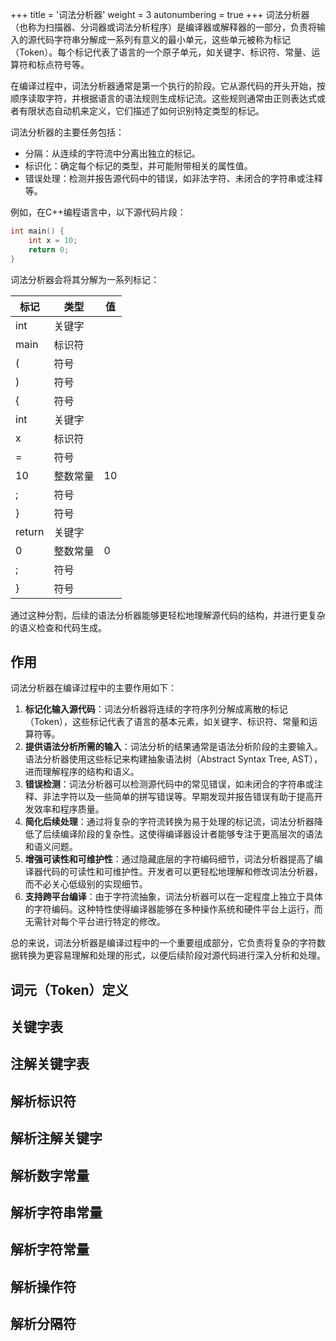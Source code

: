 +++
title = '词法分析器'
weight = 3
autonumbering = true
+++
词法分析器（也称为扫描器、分词器或词法分析程序）是编译器或解释器的一部分，负责将输入的源代码字符串分解成一系列有意义的最小单元，这些单元被称为标记（Token）。每个标记代表了语言的一个原子单元，如关键字、标识符、常量、运算符和标点符号等。

在编译过程中，词法分析器通常是第一个执行的阶段。它从源代码的开头开始，按顺序读取字符，并根据语言的语法规则生成标记流。这些规则通常由正则表达式或者有限状态自动机来定义，它们描述了如何识别特定类型的标记。

词法分析器的主要任务包括：

- 分隔：从连续的字符流中分离出独立的标记。
- 标识化：确定每个标记的类型，并可能附带相关的属性值。
- 错误处理：检测并报告源代码中的错误，如非法字符、未闭合的字符串或注释等。

例如，在C++编程语言中，以下源代码片段：

```cpp
int main() {
    int x = 10;
    return 0;
}
```

词法分析器会将其分解为一系列标记：

|标记| 类型| 值|
|---|---|---|
|int| 关键字||
|main| 标识符||
|(| 符号||
|)| 符号||
{| 符号||
|int| 关键字||
|x| 标识符||
|=| 符号||
|10| 整数常量|10|
|;| 符号||
|}| 符号||
|return| 关键字||
|0| 整数常量|0|
|;| 符号||
|}| 符号||

通过这种分割，后续的语法分析器能够更轻松地理解源代码的结构，并进行更复杂的语义检查和代码生成。

## 作用
词法分析器在编译过程中的主要作用如下：
<ol>
    <li> <b>标记化输入源代码</b>：词法分析器将连续的字符序列分解成离散的标记（Token），这些标记代表了语言的基本元素，如关键字、标识符、常量和运算符等。</li>
    <li><b>提供语法分析所需的输入</b>：词法分析的结果通常是语法分析阶段的主要输入。语法分析器使用这些标记来构建抽象语法树（Abstract Syntax Tree, AST），进而理解程序的结构和语义。</li>
    <li><b>错误检测</b>：词法分析器可以检测源代码中的常见错误，如未闭合的字符串或注释、非法字符以及一些简单的拼写错误等。早期发现并报告错误有助于提高开发效率和程序质量。</li>
    <li><b>简化后续处理</b>：通过将复杂的字符流转换为易于处理的标记流，词法分析器降低了后续编译阶段的复杂性。这使得编译器设计者能够专注于更高层次的语法和语义问题。</li>
    <li><b>增强可读性和可维护性</b>：通过隐藏底层的字符编码细节，词法分析器提高了编译器代码的可读性和可维护性。开发者可以更轻松地理解和修改词法分析器，而不必关心低级别的实现细节。</li>
    <li><b>支持跨平台编译</b>：由于字符流抽象，词法分析器可以在一定程度上独立于具体的字符编码。这种特性使得编译器能够在多种操作系统和硬件平台上运行，而无需针对每个平台进行特定的修改。</li>
</ol>

总的来说，词法分析器是编译过程中的一个重要组成部分，它负责将复杂的字符数据转换为更容易理解和处理的形式，以便后续阶段对源代码进行深入分析和处理。

## 词元（Token）定义


## 关键字表


## 注解关键字表


## 解析标识符


## 解析注解关键字


## 解析数字常量


## 解析字符串常量


## 解析字符常量


## 解析操作符


## 解析分隔符

